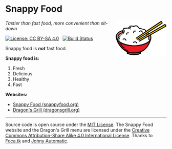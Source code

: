 # Snappy Food
<img src=https://raw.githubusercontent.com/center-key/snappyfood/master/graphics/rice-bowl.png
   align=right width=160 alt=logo>
*Tastier than fast food, more convenient than sit-down*

[![License: CC BY-SA 4.0](https://img.shields.io/badge/License-CC%20BY--SA%204.0-lightgrey.svg)](https://creativecommons.org/licenses/by-sa/4.0/)
&nbsp;
[![Build Status](https://travis-ci.org/center-key/snappyfood.svg)](https://travis-ci.org/center-key/snappyfood)

Snappy food is **_not_** fast food.

**Snappy food is:**
   1. Fresh
   1. Delicious
   1. Healthy
   1. Fast

**Websites:**
   * [Snappy Food (snappyfood.org)](http://snappyfood.org)
   * [Dragon's Grill (dragonsgrill.org)](http://dragonsgrill.org)

---
Source code is open source under the [MIT License](LICENSE.txt).
The Snappy Food website and the Dragon's Grill menu are licensed under the
[Creative Commons Attribution-Share Alike 4.0 International License](http://creativecommons.org/licenses/by-sa/4.0/).
Thanks to
[Foca.tk](http://www.clipartlord.com/2012/12/08/free-dragon-clip-art) and
[Johny Automatic](https://commons.wikimedia.org/wiki/File:Johnny_automatic_bowl_of_rice.svg).
